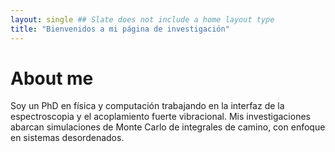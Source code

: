 ```yaml
---
layout: single ## Slate does not include a home layout type
title: "Bienvenidos a mi página de investigación"
---
```


# About me
Soy un PhD en física y computación trabajando en la interfaz de la espectroscopia y el acoplamiento fuerte vibracional. Mis investigaciones abarcan simulaciones de Monte Carlo de integrales de camino, con enfoque en sistemas desordenados.



